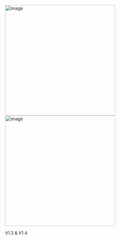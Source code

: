 
<img width="361" alt="image" src="https://github.com/ludwich66/Quansheng_UV-K5_Firmware/blob/main/hardware/pcb_front_01.jpg">

<img width="361" alt="image" src="https://github.com/ludwich66/Quansheng_UV-K5_Firmware/assets/12202733/25ff961b-0331-4b2f-9078-3944307db7e4">

V1.3 & V1.4

